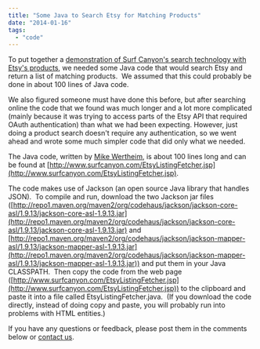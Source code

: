 ```yaml
---
title: "Some Java to Search Etsy for Matching Products"
date: "2014-01-16"
tags: 
  - "code"
---
```


To put together a [demonstration of Surf Canyon's search technology with Etsy's products](http://etsyi.surfcanyon.com "Etsy Demonstration"), we needed some Java code that would search Etsy and return a list of matching products.  We assumed that this could probably be done in about 100 lines of Java code.

We also figured someone must have done this before, but after searching online the code that we found was much longer and a lot more complicated (mainly because it was trying to access parts of the Etsy API that required OAuth authentication) than what we had been expecting. However, just doing a product search doesn't require any authentication, so we went ahead and wrote some much simpler code that did only what we needed.

The Java code, written by [Mike Wertheim](http://www.surfcanyon.com/team.jsp "Surf Canyon Team"), is about 100 lines long and can be found at [http://www.surfcanyon.com/EtsyListingFetcher.jsp](http://www.surfcanyon.com/EtsyListingFetcher.jsp).

The code makes use of Jackson (an open source Java library that handles JSON).  To compile and run, download the two Jackson jar files ([http://repo1.maven.org/maven2/org/codehaus/jackson/jackson-core-asl/1.9.13/jackson-core-asl-1.9.13.jar](http://repo1.maven.org/maven2/org/codehaus/jackson/jackson-core-asl/1.9.13/jackson-core-asl-1.9.13.jar) and [http://repo1.maven.org/maven2/org/codehaus/jackson/jackson-mapper-asl/1.9.13/jackson-mapper-asl-1.9.13.jar](http://repo1.maven.org/maven2/org/codehaus/jackson/jackson-mapper-asl/1.9.13/jackson-mapper-asl-1.9.13.jar)) and put them in your Java CLASSPATH.  Then copy the code from the web page ([http://www.surfcanyon.com/EtsyListingFetcher.jsp](http://www.surfcanyon.com/EtsyListingFetcher.jsp)) to the clipboard and paste it into a file called EtsyListingFetcher.java.  (If you download the code directly, instead of doing copy and paste, you will probably run into problems with HTML entities.)

If you have any questions or feedback, please post them in the comments below or [contact us](http://www.surfcanyon.com/contact.jsp "Contact Surf Canyon").
